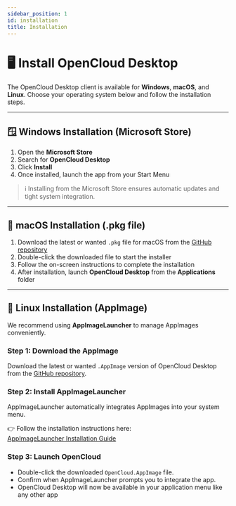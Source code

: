 ```yaml
---
sidebar_position: 1
id: installation
title: Installation
---
```


# 🖥️ Install OpenCloud Desktop

The OpenCloud Desktop client is available for **Windows**, **macOS**, and **Linux**. Choose your operating system below and follow the installation steps.

---

## 🪟 Windows Installation (Microsoft Store)

1. Open the **Microsoft Store**
2. Search for **OpenCloud Desktop**
3. Click **Install**
4. Once installed, launch the app from your Start Menu

> ℹ️ Installing from the Microsoft Store ensures automatic updates and tight system integration.

---

## 🍎 macOS Installation (.pkg file)

1. Download the latest or wanted `.pkg` file for macOS from the [GitHub repository](https://github.com/opencloud-eu/desktop/releases)
2. Double-click the downloaded file to start the installer
3. Follow the on-screen instructions to complete the installation
4. After installation, launch **OpenCloud Desktop** from the **Applications** folder

---

## 🐧 Linux Installation (AppImage)

We recommend using **AppImageLauncher** to manage AppImages conveniently.

### Step 1: Download the AppImage

Download the latest or wanted `.AppImage` version of OpenCloud Desktop from the [GitHub repository](https://github.com/opencloud-eu/desktop/releases).

### Step 2: Install AppImageLauncher

AppImageLauncher automatically integrates AppImages into your system menu.

👉 Follow the installation instructions here:  
[AppImageLauncher Installation Guide](https://github.com/TheAssassin/AppImageLauncher#installation)

### Step 3: Launch OpenCloud

- Double-click the downloaded `OpenCloud.AppImage` file.
- Confirm when AppImageLauncher prompts you to integrate the app.
- OpenCloud Desktop will now be available in your application menu like any other app